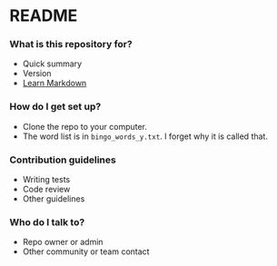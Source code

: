 # README #


### What is this repository for? ###

* Quick summary
* Version
* [Learn Markdown](https://bitbucket.org/tutorials/markdowndemo)

### How do I get set up? ###

* Clone the repo to your computer.
* The word list is in `bingo_words_y.txt`. I forget why it is called that. 





### Contribution guidelines ###

* Writing tests
* Code review
* Other guidelines

### Who do I talk to? ###

* Repo owner or admin
* Other community or team contact